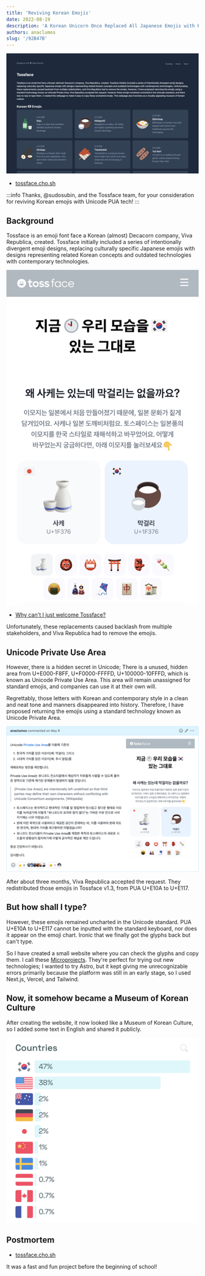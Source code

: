 ```yaml
---
title: 'Reviving Korean Emojis'
date: 2022-08-19
description: 'A Korean Unicorn Once Replaced All Japanese Emojis with Korean Ones. They are now back.'
authors: anaclumos
slug: '/92B47B'
---
```


![tossface.cho.sh](screenshot.png)

- [tossface.cho.sh](https://tossface.cho.sh)

:::info
Thanks, @sudosubin, and the Tossface team, for your consideration for reviving Korean emojis with Unicode PUA tech!
:::

## Background

Tossface is an emoji font face a Korean (almost) Decacorn company, Viva Republica, created.
Tossface initially included a series of intentionally divergent emoji designs,
replacing culturally specific Japanese emojis with designs representing related Korean concepts
and outdated technologies with contemporary technologies.

![Tossface's first release. Toss: "Right Now, The Right Us (Hinting Modern & Korean Values)"](tossface.png)

- [Why can't I just welcome Tossface?](https://www-jiwon-me.translate.goog/tossface/?_x_tr_sl=ko&_x_tr_tl=en&_x_tr_hl=en&_x_tr_pto=wapp)

Unfortunately, these replacements caused backlash from multiple stakeholders,
and Viva Republica had to remove the emojis.

## Unicode Private Use Area

However, there is a hidden secret in Unicode;
There is a unused, hidden area from U+E000-F8FF, U+F0000-FFFFD, U+100000-10FFFD, which is known as Unicode Private Use Area.
This area will remain unassigned for standard emojis, and companies can use it at their own will.

Regrettably, those letters with Korean and contemporary style in a clean and neat tone and manners disappeared into history.
Therefore, I have proposed returning the emojis using a standard technology known as Unicode Private Area.

![@toss/tossface/issues/4](issue.png)

After about three months, Viva Republica accepted the request.
They redistributed those emojis in Tossface v1.3, from PUA U+E10A to U+E117.

## But how shall I type?

However, these emojis remained uncharted in the Unicode standard.
PUA U+E10A to U+E117 cannot be inputted with the standard keyboard, nor does it appear on the emoji chart.
Ironic that we finally got the glyphs back but can't type.

So I have created a small website where you can check the glyphs and copy them.
I call these [Microprojects](https://cho.sh/research/A46FA5).
They're perfect for trying out new technologies;
I wanted to try Astro, but it kept giving me unrecognizable errors primarily because the platform was still in an early stage,
so I used Next.js, Vercel, and Tailwind.

## Now, it somehow became a Museum of Korean Culture

After creating the website, it now looked like a Museum of Korean Culture,
so I added some text in English and shared it publicly.

![Nationality Break Down](nationality-breakdown.jpg)

## Postmortem

- [tossface.cho.sh](https://tossface.cho.sh)

It was a fast and fun project before the beginning of school!
